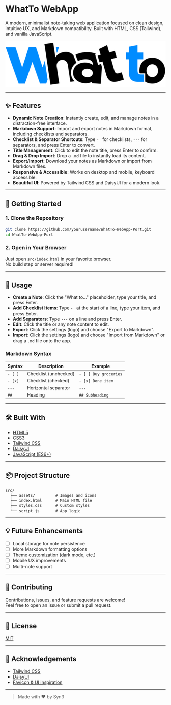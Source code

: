 # WhatTo WebApp

A modern, minimalist note-taking web application focused on clean design, intuitive UX, and Markdown compatibility. Built with HTML, CSS (Tailwind), and vanilla JavaScript.

![screenshot](src/assets/Header.svg)

---

## ✨ Features

- **Dynamic Note Creation**: Instantly create, edit, and manage notes in a distraction-free interface.
- **Markdown Support**: Import and export notes in Markdown format, including checklists and separators.
- **Checklist & Separator Shortcuts**: Type `- ` for checklists, `---` for separators, and press Enter to convert.
- **Title Management**: Click to edit the note title, press Enter to confirm.
- **Drag & Drop Import**: Drop a `.md` file to instantly load its content.
- **Export/Import**: Download your notes as Markdown or import from Markdown files.
- **Responsive & Accessible**: Works on desktop and mobile, keyboard accessible.
- **Beautiful UI**: Powered by Tailwind CSS and DaisyUI for a modern look.

---

## 🚀 Getting Started

### 1. Clone the Repository

```bash
git clone https://github.com/yourusername/WhatTo-WebApp-Port.git
cd WhatTo-WebApp-Port
```

### 2. Open in Your Browser

Just open `src/index.html` in your favorite browser.  
No build step or server required!

---

## 📝 Usage

- **Create a Note**: Click the "What to..." placeholder, type your title, and press Enter.
- **Add Checklist Items**: Type `- ` at the start of a line, type your item, and press Enter.
- **Add Separators**: Type `---` on a line and press Enter.
- **Edit**: Click the title or any note content to edit.
- **Export**: Click the settings (logo) and choose "Export to Markdown".
- **Import**: Click the settings (logo) and choose "Import from Markdown" or drag a `.md` file onto the app.

### Markdown Syntax

| Syntax   | Description                | Example                |
|----------|----------------------------|------------------------|
| `- [ ]`  | Checklist (unchecked)      | `- [ ] Buy groceries`  |
| `- [x]`  | Checklist (checked)        | `- [x] Done item`      |
| `---`    | Horizontal separator       | `---`                  |
| `##`     | Heading                    | `## Subheading`        |

---

## 🛠️ Built With

- [HTML5](https://developer.mozilla.org/en-US/docs/Web/Guide/HTML/HTML5)
- [CSS3](https://developer.mozilla.org/en-US/docs/Web/CSS)
- [Tailwind CSS](https://tailwindcss.com/)
- [DaisyUI](https://daisyui.com/)
- [JavaScript (ES6+)](https://developer.mozilla.org/en-US/docs/Web/JavaScript)

---

## 📦 Project Structure

```
src/
  ├── assets/         # Images and icons
  ├── index.html      # Main HTML file
  ├── styles.css      # Custom styles
  └── script.js       # App logic
```

---

## 💡 Future Enhancements

- [ ] Local storage for note persistence
- [ ] More Markdown formatting options
- [ ] Theme customization (dark mode, etc.)
- [ ] Mobile UX improvements
- [ ] Multi-note support

---

## 🤝 Contributing

Contributions, issues, and feature requests are welcome!  
Feel free to open an issue or submit a pull request.

---

## 📄 License

[MIT](LICENSE)

---

## 🙏 Acknowledgements

- [Tailwind CSS](https://tailwindcss.com/)
- [DaisyUI](https://daisyui.com/)
- [Favicon & UI inspiration](https://undraw.co/)

---

> Made with ❤️ by Syn3
